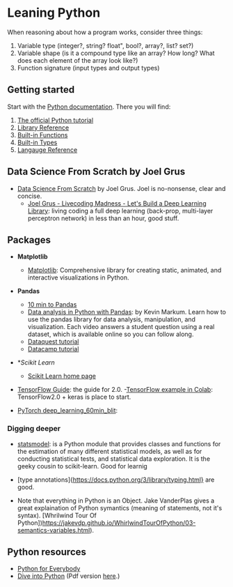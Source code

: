 # Leaning Python

When reasoning about how a program works, consider three things:

1. Variable type  (integer?, string? float", bool?, array?, list? set?)
2. Variable shape (is it a compound type like an array? How long? What does each element of the array look like?)
3. Function signature (input types and output types)

## Getting started

Start with the [Python documentation](https://docs.python.org/3/). There you will find:

1. [The official Python tutorial](https://docs.python.org/3/tutorial/index.html)
2. [Library Reference](https://docs.python.org/3/library/index.html)
3. [Built-in Functions](https://docs.python.org/3/library/functions.html)
4. [Built-in Types](https://docs.python.org/3/library/stdtypes.html)
5. [Langauge Reference](https://docs.python.org/3/reference/)

## Data Science From Scratch by Joel Grus

- [Data Science From Scratch](https://github.com/joelgrus/data-science-from-scratch) by Joel Grus. Joel is no-nonsense, clear and concise. 
  - [Joel Grus - Livecoding Madness - Let's Build a Deep Learning Library](https://www.youtube.com/watch?v=o64FV-ez6Gw): living coding a full deep learning (back-prop, multi-layer perceptron network) in less than an hour, good stuff.

## Packages

- **Matplotlib**
   - [Matplotlib](https://matplotlib.org/): Comprehensive library for 
 creating static, animated, and interactive visualizations in Python. 

- **Pandas**
  - [10 min to Pandas](https://pandas.pydata.org/pandas-docs/stable/10min.html)
  - [Data analysis in Python with Pandas](https://www.youtube.com/playlist?list=PL5-da3qGB5ICCsgW1MxlZ0Hq8LL5U3u9y): by Kevin Markum. Learn how to use the pandas library for data analysis, manipulation, and visualization. Each video answers a student question using a real dataset, which is available online so you can follow along.
  - [Dataquest tutorial](https://www.dataquest.io/blog/pandas-python-tutorial/)
  - [Datacamp tutorial](https://www.datacamp.com/community/tutorials/pandas-tutorial-dataframe-python)
  
- **Scikit Learn*
  - [Scikit Learn home page](https://scikit-learn.org/stable/)
  
 - [TensorFlow Guide](https://www.tensorflow.org/): the guide for 2.0.
   -[TensorFlow example in Colab](https://www.tensorflow.org/tutorials/quickstart/beginner): TensorFlow2.0 + keras 
   is place to start.
   
 - [PyTorch deep_learning_60min_blit](https://pytorch.org/tutorials/beginner/deep_learning_60min_blitz.html):

### Digging deeper

- [statsmodel](https://www.statsmodels.org/stable/index.html): is a Python module that provides classes and functions for the estimation of many different statistical models, as well as for conducting statistical tests, and statistical data exploration. It is the geeky cousin to scikit-learn. Good for learnig 

- [type annotations]{https://docs.python.org/3/library/typing.html} are good.

- Note that everything in Python is an Object. Jake VanderPlas gives a great explaination of Python symantics 
(meaning of statements, not it's syntax).
[Whrilwind Tour Of Python])https://jakevdp.github.io/WhirlwindTourOfPython/03-semantics-variables.html).

## Python resources
- [Python for Everybody](http://do1.dr-chuck.com/pythonlearn/EN_us/pythonlearn.pdf)
- [Dive into Python](http://getpython3.com/diveintopython3/table-of-contents.html) (Pdf version [here](http://histo.ucsf.edu/BMS270/diveintopython3-r802.pdf).)
